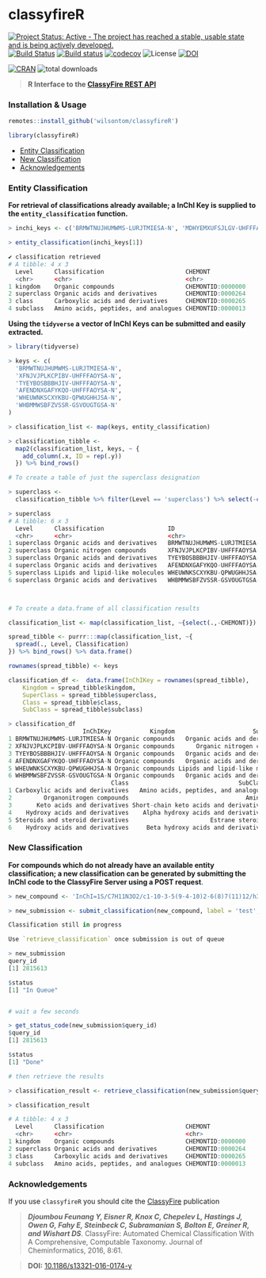 # classyfireR
[![Project Status: Active - The project has reached a stable, usable state and is being actively developed.](http://www.repostatus.org/badges/latest/active.svg)](http://www.repostatus.org/#active)
[![Build Status](https://travis-ci.org/wilsontom/classyfireR.svg?branch=master)](https://travis-ci.org/wilsontom/classyfireR) [![Build status](https://ci.appveyor.com/api/projects/status/ua94fiotdmc0ssq5/branch/master?svg=true)](https://ci.appveyor.com/project/wilsontom/classyfirer/branch/master) [![codecov](https://codecov.io/gh/wilsontom/classyfireR/branch/master/graph/badge.svg)](https://codecov.io/gh/wilsontom/classyfireR) ![License](https://img.shields.io/badge/license-GNU%20GPL%20v3.0-blue.svg "GNU GPL v3.0") [![DOI](https://zenodo.org/badge/118162964.svg)](https://zenodo.org/badge/latestdoi/118162964)

[![CRAN](https://www.r-pkg.org/badges/version/classyfireR)](https://cran.r-project.org/web/packages/classyfireR/index.html) ![total downloads](https://cranlogs.r-pkg.org/badges/grand-total/classyfireR?color=red)
> __R Interface to the [ClassyFire REST API](http://classyfire.wishartlab.com)__ 


### Installation & Usage

```R
remotes::install_github('wilsontom/classyfireR')

library(classyfireR)
```

* [Entity Classification](#entity-classification)
* [New Classification](#new-classification)
* [Acknowledgements](#acknowledgements)

### Entity Classification

__For retrieval of classifications already available; a InChI Key is supplied to the  `entity_classification` function.__

```R
> inchi_keys <- c('BRMWTNUJHUMWMS-LURJTMIESA-N', 'MDHYEMXUFSJLGV-UHFFFAOYSA-N')

> entity_classification(inchi_keys[1])

✔ classification retrieved
# A tibble: 4 x 3
  Level      Classification                       CHEMONT          
  <chr>      <chr>                                <chr>            
1 kingdom    Organic compounds                    CHEMONTID:0000000
2 superclass Organic acids and derivatives        CHEMONTID:0000264
3 class      Carboxylic acids and derivatives     CHEMONTID:0000265
4 subclass   Amino acids, peptides, and analogues CHEMONTID:0000013
```

__Using the `tidyverse` a vector of InChI Keys can be submitted and easily extracted.__

```R
> library(tidyverse)

> keys <- c(
  'BRMWTNUJHUMWMS-LURJTMIESA-N',
  'XFNJVJPLKCPIBV-UHFFFAOYSA-N',
  'TYEYBOSBBBHJIV-UHFFFAOYSA-N',
  'AFENDNXGAFYKQO-UHFFFAOYSA-N',
  'WHEUWNKSCXYKBU-QPWUGHHJSA-N',
  'WHBMMWSBFZVSSR-GSVOUGTGSA-N'
)

> classification_list <- map(keys, entity_classification)

> classification_tibble <-
  map2(classification_list, keys, ~ {
    add_column(.x, ID = rep(.y))
  }) %>% bind_rows()

# To create a table of just the superclass designation

> superclass <-
  classification_tibble %>% filter(Level == 'superclass') %>% select(-c(CHEMONT))

> superclass
# A tibble: 6 x 3
  Level      Classification                  ID                         
  <chr>      <chr>                           <chr>                      
1 superclass Organic acids and derivatives   BRMWTNUJHUMWMS-LURJTMIESA-N
2 superclass Organic nitrogen compounds      XFNJVJPLKCPIBV-UHFFFAOYSA-N
3 superclass Organic acids and derivatives   TYEYBOSBBBHJIV-UHFFFAOYSA-N
4 superclass Organic acids and derivatives   AFENDNXGAFYKQO-UHFFFAOYSA-N
5 superclass Lipids and lipid-like molecules WHEUWNKSCXYKBU-QPWUGHHJSA-N
6 superclass Organic acids and derivatives   WHBMMWSBFZVSSR-GSVOUGTGSA-N



# To create a data.frame of all classification results

classification_list <- map(classification_list, ~{select(.,-CHEMONT)})

spread_tibble <- purrr:::map(classification_list, ~{
  spread(., Level, Classification)  
}) %>% bind_rows() %>% data.frame()

rownames(spread_tibble) <- keys

classification_df <-  data.frame(InChIKey = rownames(spread_tibble),
    Kingdom = spread_tibble$kingdom,
    SuperClass = spread_tibble$superclass,
    Class = spread_tibble$class,
    SubClass = spread_tibble$subclass)

> classification_df
                     InChIKey           Kingdom                      SuperClass
1 BRMWTNUJHUMWMS-LURJTMIESA-N Organic compounds   Organic acids and derivatives
2 XFNJVJPLKCPIBV-UHFFFAOYSA-N Organic compounds      Organic nitrogen compounds
3 TYEYBOSBBBHJIV-UHFFFAOYSA-N Organic compounds   Organic acids and derivatives
4 AFENDNXGAFYKQO-UHFFFAOYSA-N Organic compounds   Organic acids and derivatives
5 WHEUWNKSCXYKBU-QPWUGHHJSA-N Organic compounds Lipids and lipid-like molecules
6 WHBMMWSBFZVSSR-GSVOUGTGSA-N Organic compounds   Organic acids and derivatives
                             Class                               SubClass
1 Carboxylic acids and derivatives   Amino acids, peptides, and analogues
2         Organonitrogen compounds                                 Amines
3       Keto acids and derivatives Short-chain keto acids and derivatives
4    Hydroxy acids and derivatives    Alpha hydroxy acids and derivatives
5 Steroids and steroid derivatives                       Estrane steroids
6    Hydroxy acids and derivatives     Beta hydroxy acids and derivatives

```


### New Classification

__For compounds which do not already have an available entity classification; a new classification can be generated by submitting the InChI code to the ClassyFire Server using a POST request__.

```R
> new_compound <- 'InChI=1S/C7H11N3O2/c1-10-3-5(9-4-10)2-6(8)7(11)12/h3-4,6H,2,8H2,1H3,(H,11,12)/t6-/m0/s1'

> new_submission <- submit_classification(new_compound, label = 'test', type = 'STRUCTURE')

Classification still in progress

Use `retrieve_classification` once submission is out of queue

> new_submission
query_id
[1] 2815613

$status
[1] "In Queue"


# wait a few seconds

> get_status_code(new_submission$query_id)
$query_id
[1] 2815613

$status
[1] "Done"

# then retrieve the results

> classification_result <- retrieve_classification(new_submission$query_id)

> classification_result

# A tibble: 4 x 3
  Level      Classification                       CHEMONT          
  <chr>      <chr>                                <chr>            
1 kingdom    Organic compounds                    CHEMONTID:0000000
2 superclass Organic acids and derivatives        CHEMONTID:0000264
3 class      Carboxylic acids and derivatives     CHEMONTID:0000265
4 subclass   Amino acids, peptides, and analogues CHEMONTID:0000013
```

### Acknowledgements

If you use `classyfireR` you should cite the [ClassyFire](https://jcheminf.springeropen.com/articles/10.1186/s13321-016-0174-y) publication

> ___Djoumbou Feunang Y, Eisner R, Knox C, Chepelev L, Hastings J, Owen G, Fahy E, Steinbeck C, Subramanian S, Bolton E, Greiner R, and Wishart DS___. ClassyFire: Automated Chemical Classification With A Comprehensive, Computable Taxonomy. Journal of Cheminformatics, 2016, 8:61.

> __DOI:__ [10.1186/s13321-016-0174-y](https://jcheminf.springeropen.com/articles/10.1186/s13321-016-0174-y)
